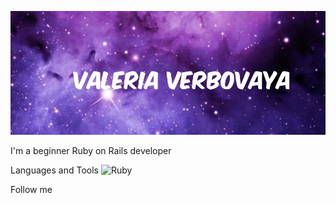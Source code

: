 ![Header](https://github.com/Valeri1998v/Valeri1998v/blob/main/assets/image.png)

I'm a beginner Ruby on Rails developer

Languages and Tools
![Ruby](https://img.shields.io/badge/-Ruby-#CA0C12)


Follow me
